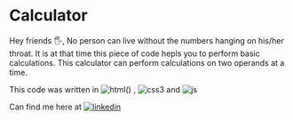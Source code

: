 # Calculator
Hey friends 🖐,
No person can live without the numbers hanging on his/her throat. It is at that time this piece of code hepls you to perform basic calculations.
This calculator can perform calculations on two operands at a time.


This code was written in ![html](https://user-images.githubusercontent.com/84311163/169548089-e66ac251-2c4a-48ce-a5a7-043c29db9ef1.svg)() , ![css3](https://user-images.githubusercontent.com/84311163/169548221-7f9d033e-81a9-4a50-a196-fb8a55bc7f9f.svg) and ![js](https://user-images.githubusercontent.com/84311163/169548257-a76ccb5d-a3b7-4f06-8c55-6387f75a0eaa.svg)



Can find me here at [![linkedin](https://user-images.githubusercontent.com/84311163/169548532-c5ea6e41-60c3-4c63-ba98-7a297cabce8b.svg)](https://www.linkedin.com/in/jagadeeshundavalli)
